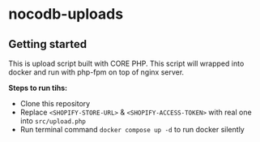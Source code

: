 # nocodb-uploads

## Getting started

This is upload script built with CORE PHP. This script will wrapped into docker and run with php-fpm on top of nginx server.
  
**Steps to run tihs:**
- Clone this repository
- Replace `<SHOPIFY-STORE-URL>` & `<SHOPIFY-ACCESS-TOKEN>` with real one into `src/upload.php` 
- Run terminal command `docker compose up -d` to run docker silently 
